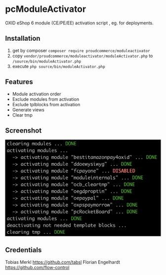 # pcModuleActivator

OXID eShop 6 module (CE/PE/EE) activation script , eg. for deployments.

## Installation
1. get by composer `composer require proudcommerce/moduleactivator`
2. copy `vendor/proudcommerce/moduleactivator/moduleActivator.php` to `/source/bin/moduleActivator.php`
3. execute `php source/bin/moduleActivator.php`

## Features
- Module activation order
- Exclude modules from activation
- Exclude tplblocks from activation
- Generate views
- Clear tmp

## Screenshot
![pcModuleActivator](https://raw.githubusercontent.com/proudcommerce/pcModuleActivator/master/pcModuleActivator_screenshot.png)

## Credentials
Tobias Merkl <https://github.com/tabsl>
Florian Engelhardt <https://github.com/flow-control>